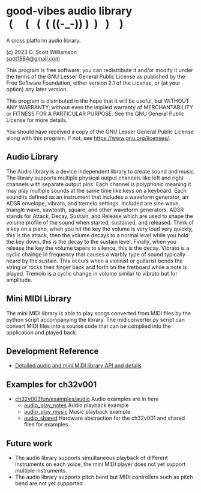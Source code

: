 # good-vibes audio library <br> &nbsp;(&nbsp;&nbsp;&nbsp;&nbsp;&nbsp;(&nbsp;&nbsp;&nbsp;(&nbsp;&nbsp;(&nbsp;((-_-))&nbsp;)&nbsp;&nbsp;)&nbsp;&nbsp;&nbsp;)&nbsp;&nbsp;&nbsp;&nbsp;) &nbsp;

A cross platform audio library.

(c) 2023 D. Scott Williamson <br>
spot1984@gmail.com

This program is free software: you can redistribute it and/or modify
it under the terms of the GNU Lesser General Public License as published by
the Free Software Foundation, either version 2.1 of the License, or
(at your option) any later version.

This program is distributed in the hope that it will be useful,
but WITHOUT ANY WARRANTY; without even the implied warranty of
MERCHANTABILITY or FITNESS FOR A PARTICULAR PURPOSE.  See the
GNU General Public License for more details.

You should have received a copy of the GNU Lesser General Public License
along with this program.  If not, see <https://www.gnu.org/licenses/>. 


## Audio Library

The Audio library is a device independent library to create sound and music.  The library supports multiple physical output channels like left and right channels with separate output pins.  Each channel is polyphonic meaning it may play multiple sounds at the same time like keys on a keyboard.  Each sound is defined as an instrument that includes a waveform generator, an ADSR envelope, vibrato, and tremelo settings.  Included are sine wave, triangle wave, sawtooth, square, and other waveform generators.  ADSR stands for Attack, Decay, Sustain, and Release which are used to shape the volume profile of the sound when started, sustained, and released.  Think of a key on a piano, when you hit the key the volume is very loud very quickly, this is the attack, then the volume decays to a normal level while you hold the key down, this is the decay to the sustain level.  Finally, when you release the key the volume tapers to silence, this is the decay.  Vibrato is a cyclic chainge in frequency that causes a warbly type of sound typically heard by the sustain.  This occurs when a violinist or guitarist bends the string or rocks their finger back and forth on the fretboard while a note is played.  Tremolo is a cyclic change in volume similar to vibrato but for amplitude.  

## Mini MIDI Library
The mini MIDI library is able to play songs converted from MIDI files by the python script accompanying the library.  The midiconverter.py script can convert MIDI files into a source code that can be compiled into the application and played back.

## Development Reference
* [Detailed audio and mini MIDI library API and details](audiolib/README.md)

## Examples for ch32v001
* [ch32v003fun/examples/audio](../ch32v003fun/examples) Audio examples are in here
  * [audio_play_notes](../ch32v003fun/examples/audio_play_notes/README.md) Audio playback example
  * [audio_play_music](../ch32v003fun/examples/audio_play_music/README.md) Music playback example
  * [audio_shared](../ch32v003fun/examples/audio_shared) Hardware abstraction for the ch32v001 and shared files for examples

## Future work

* The audio library supports simultaneous playback of different instruments on each voice, the mini MIDI player does not yet support multiple instruments.  
* The audio library supports pitch bend but MIDI controllers such as pitch bend are not yet supported
